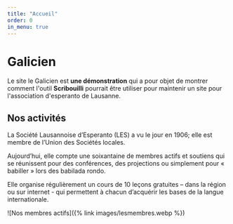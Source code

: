 ```yaml
---
title: "Accueil"
order: 0
in_menu: true
---
```

# Galicien 

Le site le Galicien est **une démonstration** qui a pour objet de montrer comment l'outil **Scribouilli** pourrait être utiliser pour maintenir un site pour l'association d'esperanto de Lausanne.

## Nos activités
La Société Lausannoise d’Esperanto (LES) a vu le jour en 1906; elle est membre de l’Union des Sociétés locales. 

Aujourd’hui, elle compte une soixantaine de membres actifs et soutiens qui se réunissent pour des conférences, des projections ou simplement pour « babiller » lors des babilada rondo.	

Elle organise régulièrement un cours de 10 leçons gratuites – dans la région ou sur internet - qui permettent à chacun d’acquérir les bases de la langue internationale.

![Nos membres actifs]({% link images/lesmembres.webp %}) 